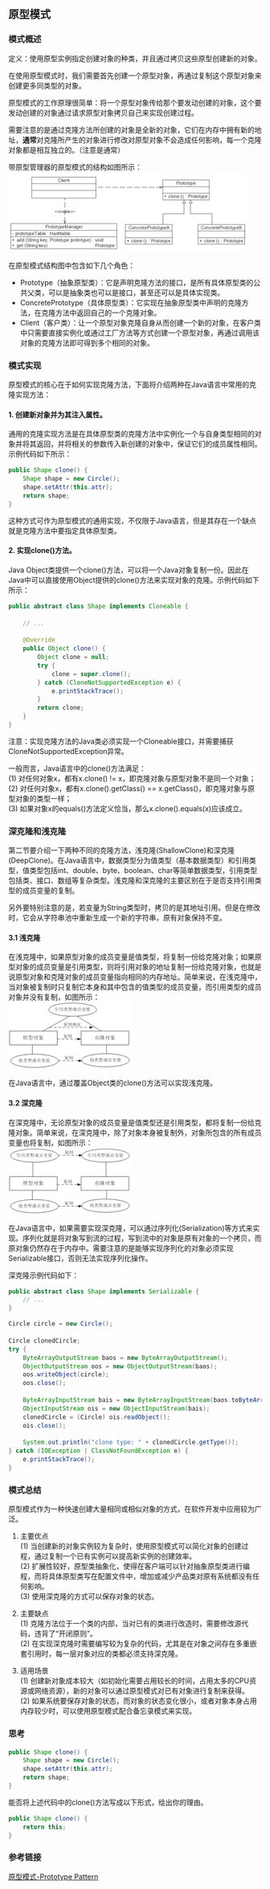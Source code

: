 ## 原型模式

### 模式概述

定义：使用原型实例指定创建对象的种类，并且通过拷贝这些原型创建新的对象。

在使用原型模式时，我们需要首先创建一个原型对象，再通过复制这个原型对象来创建更多同类型的对象。

原型模式的工作原理很简单：将一个原型对象传给那个要发动创建的对象，这个要发动创建的对象通过请求原型对象拷贝自己来实现创建过程。

需要注意的是通过克隆方法所创建的对象是全新的对象，它们在内存中拥有新的地址，**通常**对克隆所产生的对象进行修改对原型对象不会造成任何影响，每一个克隆对象都是相互独立的。（注意是通常）

带原型管理器的原型模式的结构如图所示：<br/>
![](image/原型模式结构图.png)

在原型模式结构图中包含如下几个角色：
* Prototype（抽象原型类）：它是声明克隆方法的接口，是所有具体原型类的公共父类，可以是抽象类也可以是接口，甚至还可以是具体实现类。
* ConcretePrototype（具体原型类）：它实现在抽象原型类中声明的克隆方法，在克隆方法中返回自己的一个克隆对象。
* Client（客户类）：让一个原型对象克隆自身从而创建一个新的对象，在客户类中只需要直接实例化或通过工厂方法等方式创建一个原型对象，再通过调用该对象的克隆方法即可得到多个相同的对象。

### 模式实现

原型模式的核心在于如何实现克隆方法，下面将介绍两种在Java语言中常用的克隆实现方法：

#### 1. 创建新对象并为其注入属性。

通用的克隆实现方法是在具体原型类的克隆方法中实例化一个与自身类型相同的对象并将其返回，并将相关的参数传入新创建的对象中，保证它们的成员属性相同。示例代码如下所示：

```java
public Shape clone() {
    Shape shape = new Circle();
    shape.setAttr(this.attr);
    return shape;
}
```

这种方式可作为原型模式的通用实现，不仅限于Java语言，但是其存在一个缺点就是克隆方法中要指定具体原型类。

#### 2. 实现clone()方法。

Java Object类提供一个clone()方法，可以将一个Java对象复制一份。因此在Java中可以直接使用Object提供的clone()方法来实现对象的克隆。示例代码如下所示：

```java
public abstract class Shape implements Cloneable {

    // ...

    @Override
    public Object clone() {
        Object clone = null;
        try {
            clone = super.clone();
        } catch (CloneNotSupportedException e) {
            e.printStackTrace();
        }
        return clone;
    }
}
```

注意：实现克隆方法的Java类必须实现一个Cloneable接口，并需要捕获CloneNotSupportedException异常。

一般而言，Java语言中的clone()方法满足：<br/>
(1) 对任何对象x，都有x.clone() != x，即克隆对象与原型对象不是同一个对象；<br/>
(2) 对任何对象x，都有x.clone().getClass() == x.getClass()，即克隆对象与原型对象的类型一样；<br/>
(3) 如果对象x的equals()方法定义恰当，那么x.clone().equals(x)应该成立。

### 深克隆和浅克隆

第二节要介绍一下两种不同的克隆方法，浅克隆(ShallowClone)和深克隆(DeepClone)。在Java语言中，数据类型分为值类型（基本数据类型）和引用类型，值类型包括int、double、byte、boolean、char等简单数据类型，引用类型包括类、接口、数组等复杂类型。浅克隆和深克隆的主要区别在于是否支持引用类型的成员变量的复制。

另外要特别注意的是，若变量为String类型时，拷贝的是其地址引用。但是在修改时，它会从字符串池中重新生成一个新的字符串，原有对象保持不变。

#### 3.1 浅克隆

在浅克隆中，如果原型对象的成员变量是值类型，将复制一份给克隆对象；如果原型对象的成员变量是引用类型，则将引用对象的地址复制一份给克隆对象，也就是说原型对象和克隆对象的成员变量指向相同的内存地址。简单来说，在浅克隆中，当对象被复制时只复制它本身和其中包含的值类型的成员变量，而引用类型的成员对象并没有复制，如图所示：<br/>
![](image/浅克隆.png)

在Java语言中，通过覆盖Object类的clone()方法可以实现浅克隆。

#### 3.2 深克隆

在深克隆中，无论原型对象的成员变量是值类型还是引用类型，都将复制一份给克隆对象。简单来说，在深克隆中，除了对象本身被复制外，对象所包含的所有成员变量也将复制，如图所示：<br/>
![](image/深克隆.png)

在Java语言中，如果需要实现深克隆，可以通过序列化(Serialization)等方式来实现。序列化就是将对象写到流的过程，写到流中的对象是原有对象的一个拷贝，而原对象仍然存在于内存中。需要注意的是能够实现序列化的对象必须实现Serializable接口，否则无法实现序列化操作。

深克隆示例代码如下：

```java
public abstract class Shape implements Serializable {
    // ...
}
```

```java
Circle circle = new Circle();

Circle clonedCircle;
try {
    ByteArrayOutputStream baos = new ByteArrayOutputStream();
    ObjectOutputStream oos = new ObjectOutputStream(baos);
    oos.writeObject(circle);
    oos.close();

    ByteArrayInputStream bais = new ByteArrayInputStream(baos.toByteArray());
    ObjectInputStream ois = new ObjectInputStream(bais);
    clonedCircle = (Circle) ois.readObject();
    ois.close();

    System.out.println("clone type: " + clonedCircle.getType());
} catch (IOException | ClassNotFoundException e) {
    e.printStackTrace();
}
```

### 模式总结

原型模式作为一种快速创建大量相同或相似对象的方式，在软件开发中应用较为广泛。

1. 主要优点<br/>
(1) 当创建新的对象实例较为复杂时，使用原型模式可以简化对象的创建过程，通过复制一个已有实例可以提高新实例的创建效率。<br/>
(2) 扩展性较好，原型类抽象化，使得在客户端可以针对抽象原型类进行编程，而将具体原型类写在配置文件中，增加或减少产品类对原有系统都没有任何影响。<br/>
(3) 使用深克隆的方式可以保存对象的状态。

2. 主要缺点<br/>
(1) 克隆方法位于一个类的内部，当对已有的类进行改造时，需要修改源代码，违背了“开闭原则”。<br/>
(2) 在实现深克隆时需要编写较为复杂的代码，尤其是在对象之间存在多重嵌套引用时，每一层对象对应的类都必须支持深克隆。

3. 适用场景<br/>
(1) 创建新对象成本较大（如初始化需要占用较长的时间，占用太多的CPU资源或网络资源），新的对象可以通过原型模式对已有对象进行复制来获得。<br/>
(2) 如果系统要保存对象的状态，而对象的状态变化很小，或者对象本身占用内存较少时，可以使用原型模式配合备忘录模式来实现。

### 思考

```java
public Shape clone() {
    Shape shape = new Circle();
    shape.setAttr(this.attr);
    return shape;
}
```

能否将上述代码中的clone()方法写成以下形式，给出你的理由。

```java
public Shape clone() { 
    return this; 
}
```

### 参考链接
[原型模式-Prototype Pattern](https://gof.quanke.name/%E5%8E%9F%E5%9E%8B%E6%A8%A1%E5%BC%8F-Prototype%20Pattern.html)